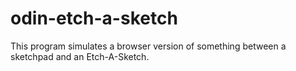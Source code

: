 # odin-etch-a-sketch
This program simulates a browser version of something between a sketchpad and an Etch-A-Sketch.